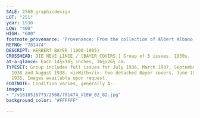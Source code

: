 ```yaml
---
SALE: 2568_graphicdesign
LOT: "251"
year: 1930
LOW: "400"
HIGH: "600"
footnote_provenance: 'Provenance: From the collection of Albert Albano.'
REFNO: "781474"
DESCRIPT: HERBERT BAYER (1900-1985)
CROSSHEAD: DIE NEUE LINIE / [BAYER COVERS.] Group of 5 issues. 1930s.
at-a-glance: Each 14½x10½ inches, 36¾x26½ cm.
TYPESET: Group includes full issues for July 1936, March 1937, September 1937, January
  1938 and August 1938. <i>With</i>- two detached Bayer covers, June 1934 and July
  1935. Images available upon request.
FOOTNOTE: Condition varies, generally A-.
images:
- "/v1618516773/2568/781474_VIEW_02_02.jpg"
background_color: "#FFFFFF"

---
```

